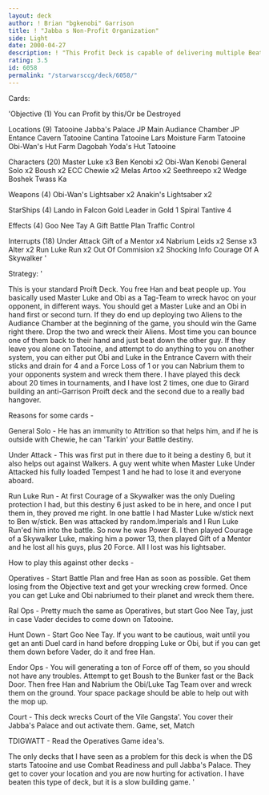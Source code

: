 ```yaml
---
layout: deck
author: ! Brian "bgkenobi" Garrison
title: ! "Jabba s Non-Profit Organization"
side: Light
date: 2000-04-27
description: ! "This Profit Deck is capable of delivering multiple Beatings on many a level."
rating: 3.5
id: 6058
permalink: "/starwarsccg/deck/6058/"
---
```

Cards: 

'Objective (1)
You can Profit by this/Or be Destroyed

Locations (9)
Tatooine Jabba's Palace
JP Main Audiance Chamber
JP Entance Cavern
Tatooine Cantina
Tatooine Lars Moisture Farm
Tatooine Obi-Wan's Hut
Farm
Dagobah Yoda's Hut
Tatooine

Characters (20)
Master Luke x3
Ben Kenobi x2
Obi-Wan Kenobi
General Solo x2
Boush x2
ECC Chewie x2
Melas
Artoo x2
Seethreepo x2
Wedge
Boshek
Twass Ka

Weapons (4)
Obi-Wan's Lightsaber x2
Anakin's Lightsaber x2

StarShips (4)
Lando in Falcon
Gold Leader in Gold 1
Spiral
Tantive 4

Effects (4)
Goo Nee Tay
A Gift
Battle Plan
Traffic Control

Interrupts (18)
Under Attack
Gift of a Mentor x4
Nabrium Leids x2
Sense x3
Alter x2
Run Luke Run x2
Out Of Commision x2
Shocking Info
Courage Of A Skywalker '

Strategy: '

This is your standard Proift Deck.  You free Han and beat people up.  You basically used Master Luke and Obi as a Tag-Team to wreck havoc on your opponent, in different ways.
You should get a Master Luke and an Obi in hand first or second turn.  If they do end up deploying two Aliens to the Audiance Chamber at the beginning of the game, you should win the Game right there.  Drop the two and wreck their Aliens.	Most time you can bounce one of them back to their hand and just beat down the other guy.
If they leave you alone on Tatooine, and attempt to do anything to you on another system, you can either put Obi and Luke in the Entrance Cavern with their sticks and drain for 4 and a Force Loss of 1 or you can Nabrium them to your opponents system and wreck them there.  I have played this deck about 20 times in tournaments, and I have lost 2 times, one due to Girard building an anti-Garrison Proift deck and the second due to a really bad hangover.

Reasons for some cards -

General Solo - He has an immunity to Attrition so that helps him, and if he is outside with Chewie, he can 'Tarkin' your Battle destiny.

Under Attack - This was first put in there due to it being a destiny 6, but it also helps out against Walkers.	A guy went white when Master Luke Under Attacked his fully loaded Tempest 1 and he had to lose it and everyone aboard.

Run Luke Run - At first Courage of a Skywalker was the only Dueling protection I had, but this destiny 6 just asked to be in here, and once I put them in, they proved me right.  In one battle I had Master Luke w/stick next to Ben w/stick.	Ben was attacked by random.Imperials and I Run Luke Run'ed him into the battle.  So now he was Power 8.  I then played Courage of a Skywalker Luke, making him a power 13, then played Gift of a Mentor and he lost all his guys, plus 20 Force.  All I lost was his lightsaber.

How to play this against other decks -

Operatives - Start Battle Plan and free Han as soon as possible.  Get them losing from the Objective text and get your wrecking crew formed.  Once you can get Luke and Obi nabriumed to their planet and wreck them there.

Ral Ops - Pretty much the same as Operatives, but start Goo Nee Tay, just in case Vader decides to come down on Tatooine.

Hunt Down - Start Goo Nee Tay.	If you want to be cautious, wait until you get an anti Duel card in hand before dropping Luke or Obi, but if you can get them down before Vader, do it and free Han.

Endor Ops - You will generating a ton of Force off of them, so you should not have any troubles.  Attempt to get Boush to the Bunker fast or the Back Door.  Then free Han and Nabrium the Obi/Luke Tag Team over and wreck them on the ground.  Your space package should be able to help out with the mop up.

Court - This deck wrecks Court of the Vile Gangsta'.  You cover their Jabba's Palace and out activate them.  Game, set, Match

TDIGWATT - Read the Operatives Game idea's.

The only decks that I have seen as a problem for this deck is when the DS starts Tatooine and use Combat Readiness and pull Jabba's Palace.  They get to cover your location and you are now hurting for activation.  I have beaten this type of deck, but it is a slow building game. '
